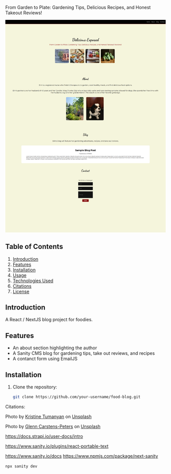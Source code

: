 From Garden to Plate: Gardening Tips, Delicious Recipes, and Honest Takeout Reviews!

![Delicious Exposed Image](delicious-exposed/public/images/deliciousexposed.png)

## Table of Contents
1. [Introduction](#introduction)
2. [Features](#features)
3. [Installation](#installation)
4. [Usage](#usage)
5. [Technologies Used](#technologies-used)
6. [Citations](#citations)
7. [License](#license)

## Introduction
A React / NextJS blog project for foodies.

## Features
- An about section highlighting the author
- A Sanity CMS blog for gardening tips, take out reviews, and recipes
- A contanct form using EmailJS

## Installation
1. Clone the repository:
   ```sh
   git clone https://github.com/your-username/food-blog.git

Citations: 

Photo by <a href="https://unsplash.com/@krstne?utm_content=creditCopyText&utm_medium=referral&utm_source=unsplash">Kristine Tumanyan</a> on <a href="https://unsplash.com/photos/sliced-vegetables-on-brown-wooden-chopping-board-YmgpoBhJAkI?utm_content=creditCopyText&utm_medium=referral&utm_source=unsplash">Unsplash</a>

Photo by <a href="https://unsplash.com/@glenncarstenspeters?utm_content=creditCopyText&utm_medium=referral&utm_source=unsplash">Glenn Carstens-Peters</a> on <a href="https://unsplash.com/photos/person-using-macbook-pro-npxXWgQ33ZQ?utm_content=creditCopyText&utm_medium=referral&utm_source=unsplash">Unsplash</a>
  
https://docs.strapi.io/user-docs/intro

https://www.sanity.io/plugins/react-portable-text

https://www.sanity.io/docs
https://www.npmjs.com/package/next-sanity


`npx sanity dev`


